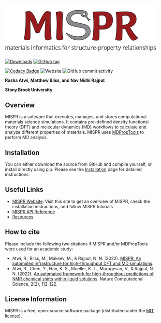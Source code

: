 # <img alt="mispr" src="docs/logo.png" width="500">

[![Downloads](https://pepy.tech/badge/mispr)](https://pepy.tech/project/mispr)
[![GitHub tag](https://img.shields.io/github/tag/molmd/mispr)](https://GitHub.com/molmd/mispr/tags/)

[![Codacy Badge](https://app.codacy.com/project/badge/Grade/8c047110974a42af9baed409664d2547)](https://www.codacy.com/gh/molmd/mispr/dashboard?utm_source=github.com&amp;utm_medium=referral&amp;utm_content=molmd/mispr&amp;utm_campaign=Badge_Grade)
![Website](https://img.shields.io/website?down_message=down&label=mispr%20website&up_message=up&url=https%3A%2F%2Fmolmd.github.io%2Fmispr%2F)
![GitHub commit activity](https://img.shields.io/github/commit-activity/m/molmd/mispr)

**Rasha Atwi, Matthew Bliss, and Nav Nidhi Rajput**

**Stony Brook University**

## Overview 
MISPR is a software that executes, manages, and stores computational materials science 
simulations. It contains pre-defined density functional theory (DFT) and molecular dynamics (MD) workflows to calculate and analyze different 
properties of materials. MISPR uses [MDPropTools](https://github.com/molmd/mdproptools) to perform MD analysis.

## Installation
You can either download the source from GitHub and compile yourself, or install directly using pip. 
Please see the [Installation](https://molmd.github.io/mispr/html/installation/index.html) page for detailed instructions.

## Useful Links
- [MISPR Website](https://molmd.github.io/mispr/): Visit this site to get an overview of MISPR, check the installation instructions, and follow MISPR tutorials
- [MISPR API Reference](https://molmd.github.io/mispr/html/py-modindex.html)
- [Resources](https://molmd.github.io/mispr/html/resources/resources.html)

## How to cite
Please include the following two citations if MISPR and/or MDPropTools were used for an academic study:
- Atwi, R., Bliss, M., Makeev, M., & Rajput, N. N. (2022). [MISPR: An automated infrastructure for high-throughput DFT and MD simulations](https://doi.org/10.21203/rs.3.rs-1459580/v2). 
- Atwi, R., Chen, Y., Han, K. S., Mueller, K. T., Murugesan, V., & Rajput, N. N. (2022). 
[An automated framework for high-throughput predictions of NMR chemical shifts within liquid solutions](https://doi.org/10.1038/s43588-022-00200-9). 
Nature Computational Science, 2(2), 112-122.

## License Information
MISPR is a free, open-source software package (distributed under the [MIT license](https://github.com/molmd/mispr/blob/master/LICENSE)).
